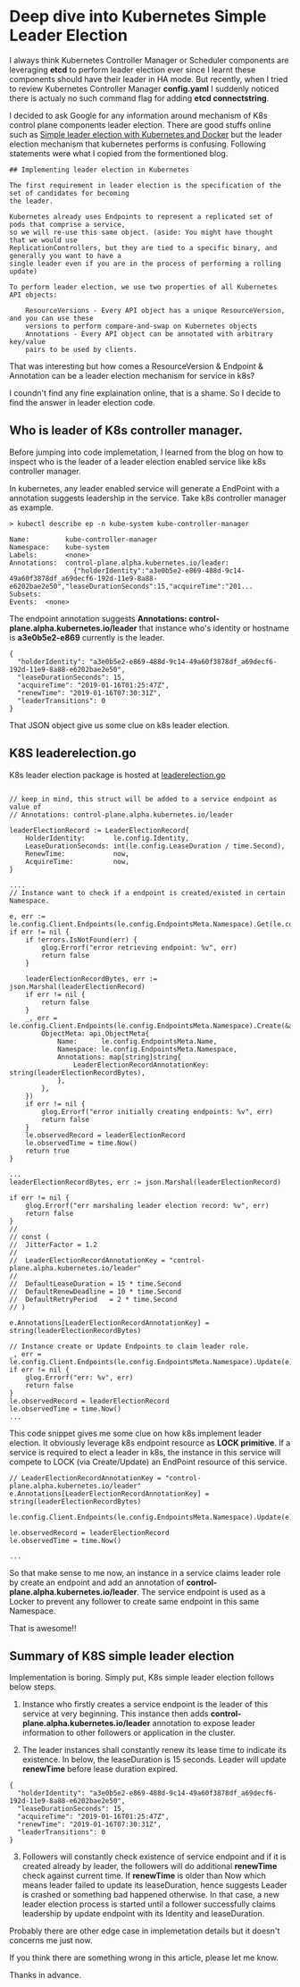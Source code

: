 # Deep dive into Kubernetes Simple Leader Election

I always think Kubernetes Controller Manager or Scheduler components are leveraging **etcd** to perform leader election ever since I learnt these components should have their leader in HA mode. But recently, when I tried to review Kubernetes Controller Manager
**config.yaml**  I suddenly noticed there is actualy no such command flag for adding **etcd connectstring**. 

I decided to ask Google for any information around mechanism of K8s control plane components leader election. There are good
stuffs online such as [Simple leader election with Kubernetes and Docker](https://kubernetes.io/blog/2016/01/simple-leader-election-with-kubernetes/)
but the leader election mechanism that kubernetes performs is confusing. Following statements were what I copied from the 
formentioned blog. 

```
## Implementing leader election in Kubernetes

The first requirement in leader election is the specification of the set of candidates for becoming 
the leader. 

Kubernetes already uses Endpoints to represent a replicated set of pods that comprise a service, 
so we will re-use this same object. (aside: You might have thought that we would use 
ReplicationControllers, but they are tied to a specific binary, and generally you want to have a 
single leader even if you are in the process of performing a rolling update)

To perform leader election, we use two properties of all Kubernetes API objects:

    ResourceVersions - Every API object has a unique ResourceVersion, and you can use these 
    versions to perform compare-and-swap on Kubernetes objects
    Annotations - Every API object can be annotated with arbitrary key/value 
    pairs to be used by clients.

```

That was interesting but how comes a ResourceVersion & Endpoint & Annotation can be a leader election mechanism for service in k8s?

I coundn't find any fine explaination online, that is a shame. So I decide to find the answer in leader election code. 

## Who is leader of K8s controller manager. 

Before jumping into code implemetation, I learned from the blog on how to inspect who is the leader of a leader election enabled service like k8s controller manager.

In kubernetes, any leader enabled service will generate a EndPoint with a annotation suggests leadership in the service. Take k8s controller manager as example. 

```
> kubectl describe ep -n kube-system kube-controller-manager

Name:         kube-controller-manager
Namespace:    kube-system
Labels:       <none>
Annotations:  control-plane.alpha.kubernetes.io/leader:
                {"holderIdentity":"a3e0b5e2-e869-488d-9c14-49a60f3878df_a69decf6-192d-11e9-8a88-e6202bae2e50","leaseDurationSeconds":15,"acquireTime":"201...
Subsets:
Events:  <none>
```
The endpoint annotation suggests **Annotations: control-plane.alpha.kubernetes.io/leader** that instance who's identity or hostname is **a3e0b5e2-e869** currently is the leader. 

```
{
  "holderIdentity": "a3e0b5e2-e869-488d-9c14-49a60f3878df_a69decf6-192d-11e9-8a88-e6202bae2e50",
  "leaseDurationSeconds": 15,
  "acquireTime": "2019-01-16T01:25:47Z",
  "renewTime": "2019-01-16T07:30:31Z",
  "leaderTransitions": 0
}
```

That JSON object give us some clue on k8s leader election. 

## K8S leaderelection.go

K8s leader election package is hosted at [leaderelection.go](https://raw.githubusercontent.com/kubernetes/contrib/master/election/vendor/k8s.io/kubernetes/pkg/client/leaderelection/leaderelection.go)

```

// keep in mind, this struct will be added to a service endpoint as value of  
// Annotations: control-plane.alpha.kubernetes.io/leader 

leaderElectionRecord := LeaderElectionRecord{
    HolderIdentity:       le.config.Identity,
    LeaseDurationSeconds: int(le.config.LeaseDuration / time.Second),
    RenewTime:            now,
    AcquireTime:          now,
}

....
// Instance want to check if a endpoint is created/existed in certain Namespace.

e, err := le.config.Client.Endpoints(le.config.EndpointsMeta.Namespace).Get(le.config.EndpointsMeta.Name)
if err != nil {
    if !errors.IsNotFound(err) {
        glog.Errorf("error retrieving endpoint: %v", err)
        return false
    }

    leaderElectionRecordBytes, err := json.Marshal(leaderElectionRecord)
    if err != nil {
        return false
    }
    _, err = le.config.Client.Endpoints(le.config.EndpointsMeta.Namespace).Create(&api.Endpoints{
        ObjectMeta: api.ObjectMeta{
            Name:      le.config.EndpointsMeta.Name,
            Namespace: le.config.EndpointsMeta.Namespace,
            Annotations: map[string]string{
                LeaderElectionRecordAnnotationKey: string(leaderElectionRecordBytes),
            },
        },
    })
    if err != nil {
        glog.Errorf("error initially creating endpoints: %v", err)
        return false
    }
    le.observedRecord = leaderElectionRecord
    le.observedTime = time.Now()
    return true
}

...
leaderElectionRecordBytes, err := json.Marshal(leaderElectionRecord)

if err != nil {
    glog.Errorf("err marshaling leader election record: %v", err)
    return false
}
//
// const (
//	JitterFactor = 1.2
//
//	LeaderElectionRecordAnnotationKey = "control-plane.alpha.kubernetes.io/leader"
//
//	DefaultLeaseDuration = 15 * time.Second
//	DefaultRenewDeadline = 10 * time.Second
//	DefaultRetryPeriod   = 2 * time.Second
// )

e.Annotations[LeaderElectionRecordAnnotationKey] = string(leaderElectionRecordBytes)

// Instance create or Update Endpoints to claim leader role.
_, err = le.config.Client.Endpoints(le.config.EndpointsMeta.Namespace).Update(e)
if err != nil {
    glog.Errorf("err: %v", err)
    return false
}
le.observedRecord = leaderElectionRecord
le.observedTime = time.Now()
...
```

This code snippet gives me some clue on how k8s implement leader election. It obviously leverage k8s endpoint resource as **LOCK primitive**.  If a service is required to elect a leader in k8s, the instance in this service will compete to LOCK (via Create/Update) an EndPoint resource of this service. 

```
// LeaderElectionRecordAnnotationKey = "control-plane.alpha.kubernetes.io/leader"
e.Annotations[LeaderElectionRecordAnnotationKey] = string(leaderElectionRecordBytes)

le.config.Client.Endpoints(le.config.EndpointsMeta.Namespace).Update(e)

le.observedRecord = leaderElectionRecord
le.observedTime = time.Now()

...
```

So that make sense to me now, an instance in a service claims leader role by create an endpoint and add an annotation of **control-plane.alpha.kubernetes.io/leader**. The service endpoint is used as a Locker to prevent any follower to create same endpoint in this same Namespace. 

That is awesome!!

## Summary of K8S simple leader election

Implementation is boring. Simply put, K8s simple leader election follows below steps. 

1. Instance who firstly creates a service endpoint is the leader of this service at very beginning. This instance then adds **control-plane.alpha.kubernetes.io/leader** annotation to expose leader information to other followers or application in the cluster. 

2. The leader instances shall constantly renew its lease time to indicate its existence. In below, the leaseDuration is 15 seconds. Leader will update **renewTime** before lease duration expired.

```
{
  "holderIdentity": "a3e0b5e2-e869-488d-9c14-49a60f3878df_a69decf6-192d-11e9-8a88-e6202bae2e50",
  "leaseDurationSeconds": 15,
  "acquireTime": "2019-01-16T01:25:47Z",
  "renewTime": "2019-01-16T07:30:31Z",
  "leaderTransitions": 0
}
```

3. Followers will constantly check existence of service endpoint and if it is created already by leader, the followers will do 
additional **renewTime** check against current time. If **renewTime** is older than Now which means leader failed to update its leaseDuration, hence suggests Leader is crashed or something bad happened otherwise. In that case, a new leader election process is started until a follower successfully claims leadership by update endpoint with its Identity and leaseDuration. 


Probably there are other edge case in implemetation details but it doesn't concerns me just now.

If you think there are something wrong in this article, please let me know. 

Thanks in advance. 

